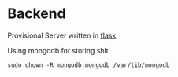 # Backend

Provisional Server written in [flask](https://flask.palletsprojects.com/en/2.3.x/)

Using mongodb for storing shit.

```
sudo chown -R mongodb:mongodb /var/lib/mongodb 
```

